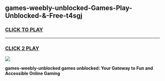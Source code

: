 
## games-weebly-unblocked-Games-Play-Unblocked-&-Free-t4sgj
<h3>
<a href="https://premium76.site?title=games-weebly-unblocked&ref=24A">CLICK TO PLAY</a></h3>
<hr>

<h3>
<a href="https://premium76.site?title=games-weebly-unblocked&ref=24A">CLICK 2 PLAY</a>
  
</h3>

<a href="https://premium76.site?title=games-weebly-unblocked&ref=24A"><img src="https://clearcache.store/games.png"></a>


**games-weebly-unblocked games unblocked: Your Gateway to Fun and Accessible Online Gaming**

